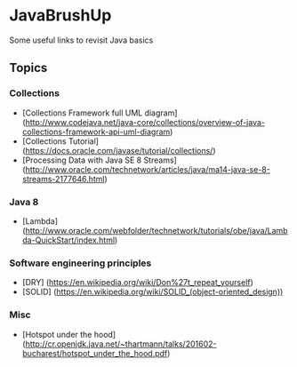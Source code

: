 # JavaBrushUp
Some useful links to revisit Java basics

## Topics
### Collections
* [Collections Framework full UML diagram] (http://www.codejava.net/java-core/collections/overview-of-java-collections-framework-api-uml-diagram)
* [Collections Tutorial] (https://docs.oracle.com/javase/tutorial/collections/)
* [Processing Data with Java SE 8 Streams] (http://www.oracle.com/technetwork/articles/java/ma14-java-se-8-streams-2177646.html)

### Java 8
* [Lambda] (http://www.oracle.com/webfolder/technetwork/tutorials/obe/java/Lambda-QuickStart/index.html)

### Software engineering principles
* [DRY] (https://en.wikipedia.org/wiki/Don%27t_repeat_yourself)
* [SOLID] (https://en.wikipedia.org/wiki/SOLID_(object-oriented_design))

### Misc
* [Hotspot under the hood] (http://cr.openjdk.java.net/~thartmann/talks/201602-bucharest/hotspot_under_the_hood.pdf)



